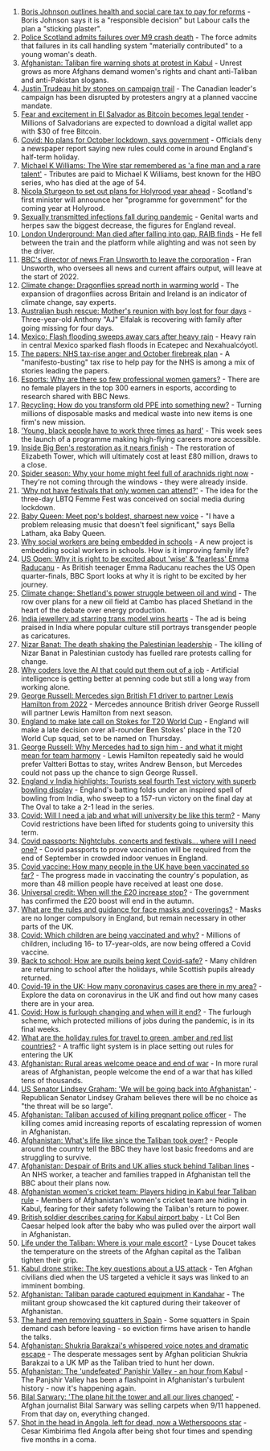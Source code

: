 1. [Boris Johnson outlines health and social care tax to pay for reforms](https://www.bbc.co.uk/news/uk-politics-58476632?at_medium=RSS&at_campaign=KARANGA) - Boris Johnson says it is a "responsible decision" but Labour calls the plan a "sticking plaster".
2. [Police Scotland admits failures over M9 crash death](https://www.bbc.co.uk/news/uk-scotland-tayside-central-58474385?at_medium=RSS&at_campaign=KARANGA) - The force admits that failures in its call handling system "materially contributed" to a young woman's death.
3. [Afghanistan: Taliban fire warning shots at protest in Kabul](https://www.bbc.co.uk/news/world-asia-58472978?at_medium=RSS&at_campaign=KARANGA) - Unrest grows as more Afghans demand women's rights and chant anti-Taliban and anti-Pakistan slogans.
4. [Justin Trudeau hit by stones on campaign trail](https://www.bbc.co.uk/news/world-us-canada-58472456?at_medium=RSS&at_campaign=KARANGA) - The Canadian leader's campaign has been disrupted by protesters angry at a planned vaccine mandate.
5. [Fear and excitement in El Salvador as Bitcoin becomes legal tender](https://www.bbc.co.uk/news/technology-58473260?at_medium=RSS&at_campaign=KARANGA) - Millions of Salvadorians are expected to download a digital wallet app with $30 of free Bitcoin.
6. [Covid: No plans for October lockdown, says government](https://www.bbc.co.uk/news/uk-58474536?at_medium=RSS&at_campaign=KARANGA) - Officials deny a newspaper report saying new rules could come in around England's half-term holiday.
7. [Michael K Williams: The Wire star remembered as 'a fine man and a rare talent'](https://www.bbc.co.uk/news/world-us-canada-58470253?at_medium=RSS&at_campaign=KARANGA) - Tributes are paid to Michael K Williams, best known for the HBO series, who has died at the age of 54.
8. [Nicola Sturgeon to set out plans for Holyrood year ahead](https://www.bbc.co.uk/news/uk-scotland-scotland-politics-58464674?at_medium=RSS&at_campaign=KARANGA) - Scotland's first minister will announce her "programme for government" for the coming year at Holyrood.
9. [Sexually transmitted infections fall during pandemic](https://www.bbc.co.uk/news/health-58474438?at_medium=RSS&at_campaign=KARANGA) - Genital warts and herpes saw the biggest decrease, the figures for England reveal.
10. [London Underground: Man died after falling into gap, RAIB finds](https://www.bbc.co.uk/news/uk-england-london-58407238?at_medium=RSS&at_campaign=KARANGA) - He fell between the train and the platform while alighting and was not seen by the driver.
11. [BBC's director of news Fran Unsworth to leave the corporation](https://www.bbc.co.uk/news/entertainment-arts-58473208?at_medium=RSS&at_campaign=KARANGA) - Fran Unsworth, who oversees all news and current affairs output, will leave at the start of 2022.
12. [Climate change: Dragonflies spread north in warming world](https://www.bbc.co.uk/news/science-environment-58462181?at_medium=RSS&at_campaign=KARANGA) - The expansion of dragonflies across Britain and Ireland is an indicator of climate change, say experts.
13. [Australian bush rescue: Mother's reunion with boy lost for four days](https://www.bbc.co.uk/news/world-australia-58472030?at_medium=RSS&at_campaign=KARANGA) - Three-year-old Anthony "AJ" Elfalak is recovering with family after going missing for four days.
14. [Mexico: Flash flooding sweeps away cars after heavy rain](https://www.bbc.co.uk/news/world-latin-america-58476138?at_medium=RSS&at_campaign=KARANGA) - Heavy rain in central Mexico sparked flash floods in Ecatepec and Nexahualcóyotl.
15. [The papers: NHS tax-rise anger and October firebreak plan](https://www.bbc.co.uk/news/blogs-the-papers-58470183?at_medium=RSS&at_campaign=KARANGA) - A "manifesto-busting" tax rise to help pay for the NHS is among a mix of stories leading the papers.
16. [Esports: Why are there so few professional women gamers?](https://www.bbc.co.uk/news/technology-58466374?at_medium=RSS&at_campaign=KARANGA) - There are no female players in the top 300 earners in esports, according to research shared with BBC News.
17. [Recycling: How do you transform old PPE into something new?](https://www.bbc.co.uk/news/uk-wales-58453247?at_medium=RSS&at_campaign=KARANGA) - Turning millions of disposable masks and medical waste into new items is one firm's new mission.
18. ['Young, black people have to work three times as hard'](https://www.bbc.co.uk/news/business-58465962?at_medium=RSS&at_campaign=KARANGA) - This week sees the launch of a programme making high-flying careers more accessible.
19. [Inside Big Ben's restoration as it nears finish](https://www.bbc.co.uk/news/uk-58463439?at_medium=RSS&at_campaign=KARANGA) - The restoration of Elizabeth Tower, which will ultimately cost at least £80 million, draws to a close.
20. [Spider season: Why your home might feel full of arachnids right now](https://www.bbc.co.uk/news/newsbeat-49730011?at_medium=RSS&at_campaign=KARANGA) - They're not coming through the windows - they were already inside.
21. ['Why not have festivals that only women can attend?'](https://www.bbc.co.uk/news/uk-england-derbyshire-58464519?at_medium=RSS&at_campaign=KARANGA) - The idea for the three-day LBTQ Femme Fest was conceived on social media during lockdown.
22. [Baby Queen: Meet pop's boldest, sharpest new voice](https://www.bbc.co.uk/news/entertainment-arts-58462521?at_medium=RSS&at_campaign=KARANGA) - "I have a problem releasing music that doesn't feel significant," says Bella Latham, aka Baby Queen.
23. [Why social workers are being embedded in schools](https://www.bbc.co.uk/news/uk-england-london-57978625?at_medium=RSS&at_campaign=KARANGA) - A new project is embedding social workers in schools. How is it improving family life?
24. [US Open: Why it is right to be excited about 'wise' & 'fearless' Emma Raducanu](https://www.bbc.co.uk/sport/tennis/58469895?at_medium=RSS&at_campaign=KARANGA) - As British teenager Emma Raducanu reaches the US Open quarter-finals, BBC Sport looks at why it is right to be excited by her journey.
25. [Climate change: Shetland's power struggle between oil and wind](https://www.bbc.co.uk/news/uk-scotland-58464439?at_medium=RSS&at_campaign=KARANGA) - The row over plans for a new oil field at Cambo has placed Shetland in the heart of the debate over energy production.
26. [India jewellery ad starring trans model wins hearts](https://www.bbc.co.uk/news/world-asia-india-58449746?at_medium=RSS&at_campaign=KARANGA) - The ad is being praised in India where popular culture still portrays transgender people as caricatures.
27. [Nizar Banat: The death shaking the Palestinian leadership](https://www.bbc.co.uk/news/world-middle-east-58400442?at_medium=RSS&at_campaign=KARANGA) - The killing of Nizar Banat in Palestinian custody has fuelled rare protests calling for change.
28. [Why coders love the AI that could put them out of a job](https://www.bbc.co.uk/news/business-57914432?at_medium=RSS&at_campaign=KARANGA) - Artificial intelligence is getting better at penning code but still a long way from working alone.
29. [George Russell: Mercedes sign British F1 driver to partner Lewis Hamilton from 2022](https://www.bbc.co.uk/sport/formula1/58474646?at_medium=RSS&at_campaign=KARANGA) - Mercedes announce British driver George Russell will partner Lewis Hamilton from next season.
30. [England to make late call on Stokes for T20 World Cup](https://www.bbc.co.uk/sport/cricket/58469736?at_medium=RSS&at_campaign=KARANGA) - England will make a late decision over all-rounder Ben Stokes' place in the T20 World Cup squad, set to be named on Thursday.
31. [George Russell: Why Mercedes had to sign him - and what it might mean for team harmony](https://www.bbc.co.uk/sport/formula1/58457633?at_medium=RSS&at_campaign=KARANGA) - Lewis Hamilton repeatedly said he would prefer Valtteri Bottas to stay, writes Andrew Benson, but Mercedes could not pass up the chance to sign George Russell.
32. [England v India highlights: Tourists seal fourth Test victory with superb bowling display](https://www.bbc.co.uk/sport/av/cricket/58466415?at_medium=RSS&at_campaign=KARANGA) - England's batting folds under an inspired spell of bowling from India, who sweep to a 157-run victory on the final day at The Oval to take a 2-1 lead in the series.
33. [Covid: Will I need a jab and what will university be like this term?](https://www.bbc.co.uk/news/explainers-52753913?at_medium=RSS&at_campaign=KARANGA) - Many Covid restrictions have been lifted for students going to university this term.
34. [Covid passports: Nightclubs, concerts and festivals... where will I need one?](https://www.bbc.co.uk/news/explainers-55718553?at_medium=RSS&at_campaign=KARANGA) - Covid passports to prove vaccination will be required from the end of September in crowded indoor venues in England.
35. [Covid vaccine: How many people in the UK have been vaccinated so far?](https://www.bbc.co.uk/news/health-55274833?at_medium=RSS&at_campaign=KARANGA) - The progress made in vaccinating the country's population, as more than 48 million people have received at least one dose.
36. [Universal credit: When will the £20 increase stop?](https://www.bbc.co.uk/news/uk-41487126?at_medium=RSS&at_campaign=KARANGA) - The government has confirmed the £20 boost will end in the autumn.
37. [What are the rules and guidance for face masks and coverings?](https://www.bbc.co.uk/news/health-51205344?at_medium=RSS&at_campaign=KARANGA) - Masks are no longer compulsory in England, but remain necessary in other parts of the UK.
38. [Covid: Which children are being vaccinated and why?](https://www.bbc.co.uk/news/health-57888429?at_medium=RSS&at_campaign=KARANGA) - Millions of children, including 16- to 17-year-olds, are now being offered a Covid vaccine.
39. [Back to school: How are pupils being kept Covid-safe?](https://www.bbc.co.uk/news/education-51643556?at_medium=RSS&at_campaign=KARANGA) - Many children are returning to school after the holidays, while Scottish pupils already returned.
40. [Covid-19 in the UK: How many coronavirus cases are there in my area?](https://www.bbc.co.uk/news/uk-51768274?at_medium=RSS&at_campaign=KARANGA) - Explore the data on coronavirus in the UK and find out how many cases there are in your area.
41. [Covid: How is furlough changing and when will it end?](https://www.bbc.co.uk/news/explainers-52135342?at_medium=RSS&at_campaign=KARANGA) - The furlough scheme, which protected millions of jobs during the pandemic, is in its final weeks.
42. [What are the holiday rules for travel to green, amber and red list countries?](https://www.bbc.co.uk/news/explainers-52544307?at_medium=RSS&at_campaign=KARANGA) - A traffic light system is in place setting out rules for entering the UK
43. [Afghanistan: Rural areas welcome peace and end of war](https://www.bbc.co.uk/news/world-asia-58456955?at_medium=RSS&at_campaign=KARANGA) - In more rural areas of Afghanistan, people welcome the end of a war that has killed tens of thousands.
44. [US Senator Lindsey Graham: 'We will be going back into Afghanistan'](https://www.bbc.co.uk/news/world-us-canada-58456953?at_medium=RSS&at_campaign=KARANGA) - Republican Senator Lindsey Graham believes there will be no choice as "the threat will be so large".
45. [Afghanistan: Taliban accused of killing pregnant police officer](https://www.bbc.co.uk/news/world-asia-58455826?at_medium=RSS&at_campaign=KARANGA) - The killing comes amid increasing reports of escalating repression of women in Afghanistan.
46. [Afghanistan: What's life like since the Taliban took over?](https://www.bbc.co.uk/news/world-asia-58434735?at_medium=RSS&at_campaign=KARANGA) - People around the country tell the BBC they have lost basic freedoms and are struggling to survive.
47. [Afghanistan: Despair of Brits and UK allies stuck behind Taliban lines](https://www.bbc.co.uk/news/uk-58434887?at_medium=RSS&at_campaign=KARANGA) - An NHS worker, a teacher and families trapped in Afghanistan tell the BBC about their plans now.
48. [Afghanistan women's cricket team: Players hiding in Kabul fear Taliban rule](https://www.bbc.co.uk/sport/cricket/58396310?at_medium=RSS&at_campaign=KARANGA) - Members of Afghanistan's women's cricket team are hiding in Kabul, fearing for their safety following the Taliban's return to power.
49. [British soldier describes caring for Kabul airport baby](https://www.bbc.co.uk/news/uk-58449866?at_medium=RSS&at_campaign=KARANGA) - Lt Col Ben Caesar helped look after the baby who was pulled over the airport wall in Afghanistan.
50. [Life under the Taliban: Where is your male escort?](https://www.bbc.co.uk/news/world-asia-58437713?at_medium=RSS&at_campaign=KARANGA) - Lyse Doucet takes the temperature on the streets of the Afghan capital as the Taliban tighten their grip.
51. [Kabul drone strike: The key questions about a US attack](https://www.bbc.co.uk/news/58401027?at_medium=RSS&at_campaign=KARANGA) - Ten Afghan civilians died when the US targeted a vehicle it says was linked to an imminent bombing.
52. [Afghanistan: Taliban parade captured equipment in Kandahar](https://www.bbc.co.uk/news/world-asia-58413817?at_medium=RSS&at_campaign=KARANGA) - The militant group showcased the kit captured during their takeover of Afghanistan.
53. [The hard men removing squatters in Spain](https://www.bbc.co.uk/news/stories-58310532?at_medium=RSS&at_campaign=KARANGA) - Some squatters in Spain demand cash before leaving - so eviction firms have arisen to handle the talks.
54. [Afghanistan: Shukria Barakzai's whispered voice notes and dramatic escape](https://www.bbc.co.uk/news/world-asia-58345901?at_medium=RSS&at_campaign=KARANGA) - The desperate messages sent by Afghan politician Shukria Barakzai to a UK MP as the Taliban tried to hunt her down.
55. [Afghanistan: The 'undefeated' Panjshir Valley - an hour from Kabul](https://www.bbc.co.uk/news/world-asia-58329527?at_medium=RSS&at_campaign=KARANGA) - The Panjshir Valley has been a flashpoint in Afghanistan's turbulent history - now it's happening again.
56. [Bilal Sarwary: 'The plane hit the tower and all our lives changed'](https://www.bbc.co.uk/news/world-south-asia-58071592?at_medium=RSS&at_campaign=KARANGA) - Afghan journalist Bilal Sarwary was selling carpets when 9/11 happened. From that day on, everything changed.
57. [Shot in the head in Angola, left for dead, now a Wetherspoons star](https://www.bbc.co.uk/news/uk-58266180?at_medium=RSS&at_campaign=KARANGA) - Cesar Kimbirima fled Angola after being shot four times and spending five months in a coma.
